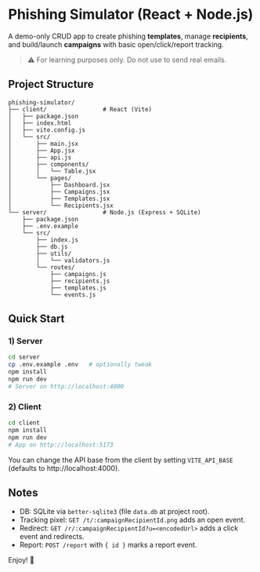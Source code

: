 # Phishing Simulator (React + Node.js)

A demo-only CRUD app to create phishing **templates**, manage **recipients**, and build/launch **campaigns** with basic open/click/report tracking.

> ⚠️ For learning purposes only. Do not use to send real emails.

## Project Structure

```
phishing-simulator/
├── client/                # React (Vite)
│   ├── package.json
│   ├── index.html
│   ├── vite.config.js
│   └── src/
│       ├── main.jsx
│       ├── App.jsx
│       ├── api.js
│       ├── components/
│       │   └── Table.jsx
│       └── pages/
│           ├── Dashboard.jsx
│           ├── Campaigns.jsx
│           ├── Templates.jsx
│           └── Recipients.jsx
└── server/                # Node.js (Express + SQLite)
    ├── package.json
    ├── .env.example
    └── src/
        ├── index.js
        ├── db.js
        ├── utils/
        │   └── validators.js
        └── routes/
            ├── campaigns.js
            ├── recipients.js
            ├── templates.js
            └── events.js
```

## Quick Start

### 1) Server
```bash
cd server
cp .env.example .env   # optionally tweak
npm install
npm run dev
# Server on http://localhost:4000
```

### 2) Client
```bash
cd client
npm install
npm run dev
# App on http://localhost:5173
```

You can change the API base from the client by setting `VITE_API_BASE` (defaults to http://localhost:4000).

## Notes

- DB: SQLite via `better-sqlite3` (file `data.db` at project root).
- Tracking pixel: `GET /t/:campaignRecipientId.png` adds an open event.
- Redirect: `GET /r/:campaignRecipientId?u=<encodedUrl>` adds a click event and redirects.
- Report: `POST /report` with `{ id }` marks a report event.

Enjoy! 🎣
